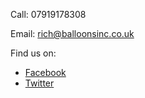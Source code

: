 Call: <span class="tel">07919178308</span>

Email: [rich@balloonsinc.co.uk](mailto:rich@balloonsinc.co.uk)

Find us on:

- <a href="https://www.facebook.com/balloonsinc" class="link-fb">Facebook</a>
- <a href="https://twitter.com/balloonsinc" class="link-twitter">Twitter</a>